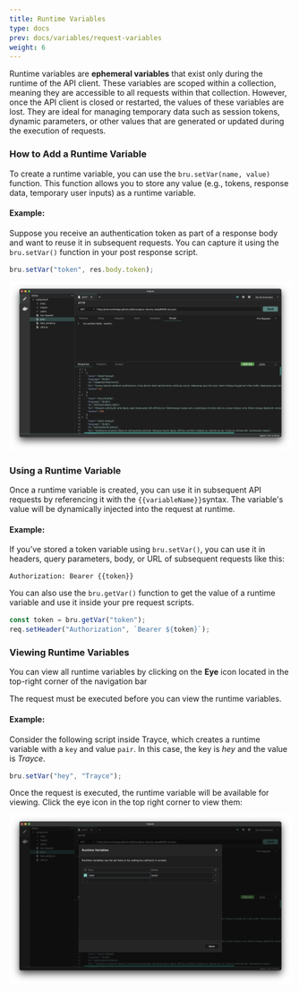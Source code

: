 ```yaml
---
title: Runtime Variables
type: docs
prev: docs/variables/request-variables
weight: 6
---
```


Runtime variables are **ephemeral variables** that exist only during the runtime of the API client. These variables are scoped within a collection, meaning they are accessible to all requests within that collection. However, once the API client is closed or restarted, the values of these variables are lost. They are ideal for managing temporary data such as session tokens, dynamic parameters, or other values that are generated or updated during the execution of requests.

### How to Add a Runtime Variable

To create a runtime variable, you can use the `bru.setVar(name, value)` function. This function allows you to store any value (e.g., tokens, response data, temporary user inputs) as a runtime variable.

#### Example:

Suppose you receive an authentication token as part of a response body and want to reuse it in subsequent requests. You can capture it using the `bru.setVar()` function in your post response script.

```javascript
bru.setVar("token", res.body.token);
```

![](./15.png)

### Using a Runtime Variable

Once a runtime variable is created, you can use it in subsequent API requests by referencing it with the `{{variableName}}`syntax. The variable's value will be dynamically injected into the request at runtime.

#### Example:

If you’ve stored a token variable using `bru.setVar()`, you can use it in headers, query parameters, body, or URL of subsequent requests like this:

```plaintext
Authorization: Bearer {{token}}
```

You can also use the `bru.getVar()` function to get the value of a runtime variable and use it inside your pre request scripts.

```javascript
const token = bru.getVar("token");
req.setHeader("Authorization", `Bearer ${token}`);
```

### Viewing Runtime Variables

You can view all runtime variables by clicking on the **Eye** icon located in the top-right corner of the navigation bar

<Callout emoji="">
  The request must be executed before you can view the runtime variables.
</Callout>

#### Example:

Consider the following script inside Trayce, which creates a runtime variable with a `key` and value `pair`. In this case, the key is _hey_ and the value is _Trayce_.

```js
bru.setVar("hey", "Trayce");
```

Once the request is executed, the runtime variable will be available for viewing. Click the eye icon in the top right corner to view them:

![](./16.png)

